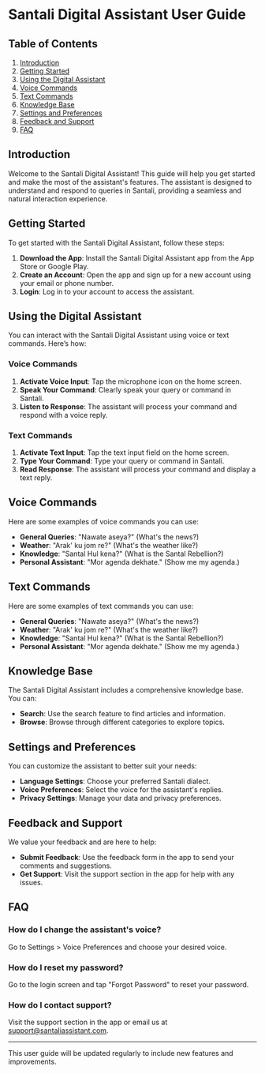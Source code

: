 # Santali Digital Assistant User Guide

## Table of Contents
1. [Introduction](#introduction)
2. [Getting Started](#getting-started)
3. [Using the Digital Assistant](#using-the-digital-assistant)
4. [Voice Commands](#voice-commands)
5. [Text Commands](#text-commands)
6. [Knowledge Base](#knowledge-base)
7. [Settings and Preferences](#settings-and-preferences)
8. [Feedback and Support](#feedback-and-support)
9. [FAQ](#faq)

## Introduction
Welcome to the Santali Digital Assistant! This guide will help you get started and make the most of the assistant's features. The assistant is designed to understand and respond to queries in Santali, providing a seamless and natural interaction experience.

## Getting Started
To get started with the Santali Digital Assistant, follow these steps:

1. **Download the App**: Install the Santali Digital Assistant app from the App Store or Google Play.
2. **Create an Account**: Open the app and sign up for a new account using your email or phone number.
3. **Login**: Log in to your account to access the assistant.

## Using the Digital Assistant
You can interact with the Santali Digital Assistant using voice or text commands. Here’s how:

### Voice Commands
1. **Activate Voice Input**: Tap the microphone icon on the home screen.
2. **Speak Your Command**: Clearly speak your query or command in Santali.
3. **Listen to Response**: The assistant will process your command and respond with a voice reply.

### Text Commands
1. **Activate Text Input**: Tap the text input field on the home screen.
2. **Type Your Command**: Type your query or command in Santali.
3. **Read Response**: The assistant will process your command and display a text reply.

## Voice Commands
Here are some examples of voice commands you can use:

- **General Queries**: "Nawate aseya?" (What's the news?)
- **Weather**: "Arak' ku jom re?" (What's the weather like?)
- **Knowledge**: "Santal Hul kena?" (What is the Santal Rebellion?)
- **Personal Assistant**: "Mor agenda dekhate." (Show me my agenda.)

## Text Commands
Here are some examples of text commands you can use:

- **General Queries**: "Nawate aseya?" (What's the news?)
- **Weather**: "Arak' ku jom re?" (What's the weather like?)
- **Knowledge**: "Santal Hul kena?" (What is the Santal Rebellion?)
- **Personal Assistant**: "Mor agenda dekhate." (Show me my agenda.)

## Knowledge Base
The Santali Digital Assistant includes a comprehensive knowledge base. You can:

- **Search**: Use the search feature to find articles and information.
- **Browse**: Browse through different categories to explore topics.

## Settings and Preferences
You can customize the assistant to better suit your needs:

- **Language Settings**: Choose your preferred Santali dialect.
- **Voice Preferences**: Select the voice for the assistant's replies.
- **Privacy Settings**: Manage your data and privacy preferences.

## Feedback and Support
We value your feedback and are here to help:

- **Submit Feedback**: Use the feedback form in the app to send your comments and suggestions.
- **Get Support**: Visit the support section in the app for help with any issues.

## FAQ
### How do I change the assistant's voice?
Go to Settings > Voice Preferences and choose your desired voice.

### How do I reset my password?
Go to the login screen and tap "Forgot Password" to reset your password.

### How do I contact support?
Visit the support section in the app or email us at support@santaliassistant.com.

---

This user guide will be updated regularly to include new features and improvements.

